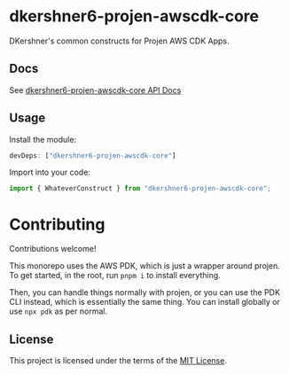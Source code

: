 # dkershner6-projen-awscdk-core

DKershner's common constructs for Projen AWS CDK Apps.

## Docs

See [dkershner6-projen-awscdk-core API Docs](docs/modules.md)

## Usage

Install the module:

```typescript
devDeps: ["dkershner6-projen-awscdk-core"]
```

Import into your code:

```typescript
import { WhateverConstruct } from "dkershner6-projen-awscdk-core";
```

# Contributing

Contributions welcome!

This monorepo uses the AWS PDK, which is just a wrapper around projen. To get started, in the root, run `pnpm i` to install everything.

Then, you can handle things normally with projen, or you can use the PDK CLI instead, which is essentially the same thing. You can install globally or use `npx pdk` as per normal.

## License

This project is licensed under the terms of the [MIT License](LICENSE.md).
